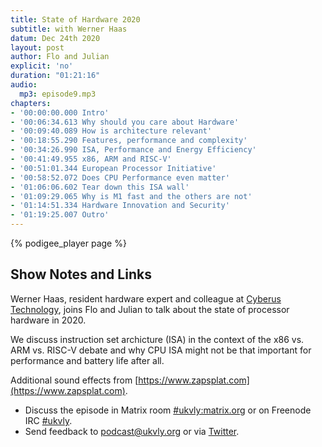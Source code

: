 ```yaml
---
title: State of Hardware 2020
subtitle: with Werner Haas
datum: Dec 24th 2020
layout: post
author: Flo and Julian
explicit: 'no'
duration: "01:21:16"
audio:
  mp3: episode9.mp3
chapters:
- '00:00:00.000 Intro'
- '00:06:34.613 Why should you care about Hardware'
- '00:09:40.089 How is architecture relevant'
- '00:18:55.290 Features, performance and complexity'
- '00:34:26.990 ISA, Performance and Energy Efficiency'
- '00:41:49.955 x86, ARM and RISC-V'
- '00:51:01.344 European Processor Initiative'
- '00:58:52.072 Does CPU Performance even matter'
- '01:06:06.602 Tear down this ISA wall'
- '01:09:29.065 Why is M1 fast and the others are not'
- '01:14:51.334 Hardware Innovation and Security'
- '01:19:25.007 Outro'
---
```


{% podigee_player page %}

## Show Notes and Links

Werner Haas, resident hardware expert and colleague at [Cyberus
Technology](https://www.cyberus-technology.de/blog.html), joins Flo
and Julian to talk about the state of processor hardware in 2020.

We discuss instruction set archicture (ISA) in the context of the x86
vs. ARM vs. RISC-V debate and why CPU ISA might not be that important
for performance and battery life after all.

Additional sound effects from [https://www.zapsplat.com](https://www.zapsplat.com).

* Discuss the episode in Matrix room [#ukvly:matrix.org](https://app.element.io/#/room/#ukvly:matrix.org) or on Freenode IRC [#ukvly](https://webchat.freenode.net/).
* Send feedback to podcast@ukvly.org or via [Twitter](https://twitter.com/ukvly).
